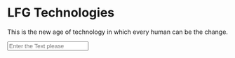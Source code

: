 <head>
<title>LFG Technologies</title>
</head>
<body>
<h1>LFG Technologies</h1>
<p>This is the new age of technology in which every human can be the change.</p>
<input style="text" placeholder="Enter the Text please">
</body>
